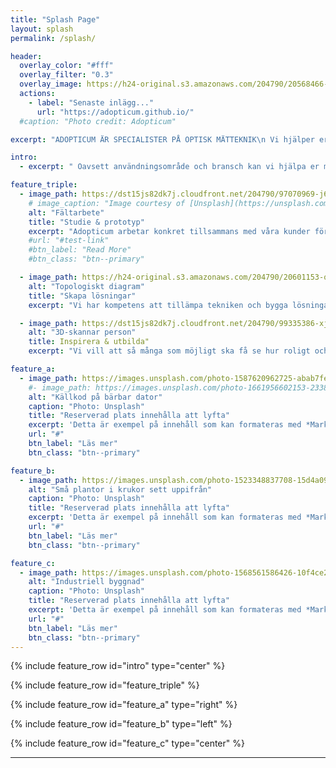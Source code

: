 ```yaml
---
title: "Splash Page"
layout: splash
permalink: /splash/

header:
  overlay_color: "#fff"
  overlay_filter: "0.3"
  overlay_image: https://h24-original.s3.amazonaws.com/204790/20568466-QhrEw.jpg
  actions:
    - label: "Senaste inlägg..."
      url: "https://adopticum.github.io/"
  #caption: "Photo credit: Adopticum"

excerpt: "ADOPTICUM ÄR SPECIALISTER PÅ OPTISK MÄTTEKNIK\n Vi hjälper er till ökad konkurrenskraft genom tillämpad kamerateknik."

intro: 
  - excerpt: " Oavsett användningsområde och bransch kan vi hjälpa er med att välja teknisk lösning eller utveckla system. Vi driver projekt tillsammans med behovsägare, produktägare och andra specialister. Målet är att utveckla nya och innovativa lösningar i teknikens framkant. Vi vill med vår kompetens bidra till ökad konkurrenskraft hos företag verksamma i norra Sverige och ge upphov till nya produkter och tjänster."

feature_triple:
  - image_path: https://dst15js82dk7j.cloudfront.net/204790/97070969-j6NMI.jpg
    # image_caption: "Image courtesy of [Unsplash](https://unsplash.com/)"
    alt: "Fältarbete"
    title: "Studie & prototyp"
    excerpt: "Adopticum arbetar konkret tillsammans med våra kunder för att hitta lösningar."
    #url: "#test-link"
    #btn_label: "Read More"
    #btn_class: "btn--primary"

  - image_path: https://h24-original.s3.amazonaws.com/204790/20601153-qr1Ht.jpg
    alt: "Topologiskt diagram"
    title: "Skapa lösningar"
    excerpt: "Vi har kompetens att tillämpa tekniken och bygga lösningar som fungerar."

  - image_path: https://dst15js82dk7j.cloudfront.net/204790/99335386-xjICV.jpg
    alt: "3D-skannar person"
    title: Inspirera & utbilda"
    excerpt: "Vi vill att så många som möjligt ska få se hur roligt och givande teknik kan vara."

feature_a:
  - image_path: https://images.unsplash.com/photo-1587620962725-abab7fe55159
    #- image_path: https://images.unsplash.com/photo-1661956602153-23384936a1d3
    alt: "Källkod på bärbar dator"
    caption: "Photo: Unsplash"
    title: "Reserverad plats innehålla att lyfta"
    excerpt: 'Detta är exempel på innehåll som kan formateras med *Markdown*. Justera bild till vänster med `type="right"`'
    url: "#"
    btn_label: "Läs mer"
    btn_class: "btn--primary"

feature_b:
  - image_path: https://images.unsplash.com/photo-1523348837708-15d4a09cfac2
    alt: "Små plantor i krukor sett uppifrån"
    caption: "Photo: Unsplash"
    title: "Reserverad plats innehålla att lyfta"
    excerpt: 'Detta är exempel på innehåll som kan formateras med *Markdown*. Justera bild till vänster med `type="left"`'
    url: "#"
    btn_label: "Läs mer"
    btn_class: "btn--primary"

feature_c:
  - image_path: https://images.unsplash.com/photo-1568561586426-10f4ce2dafc5
    alt: "Industriell byggnad"
    caption: "Photo: Unsplash"
    title: "Reserverad plats innehålla att lyfta"
    excerpt: 'Detta är exempel på innehåll som kan formateras med *Markdown*. Justera bild till vänster med `type="center"`'
    url: "#"
    btn_label: "Läs mer"
    btn_class: "btn--primary"
---
```


{% include feature_row id="intro" type="center" %}

{% include feature_row id="feature_triple" %}

{% include feature_row id="feature_a" type="right" %}

{% include feature_row id="feature_b" type="left" %}

{% include feature_row id="feature_c" type="center" %}

---
